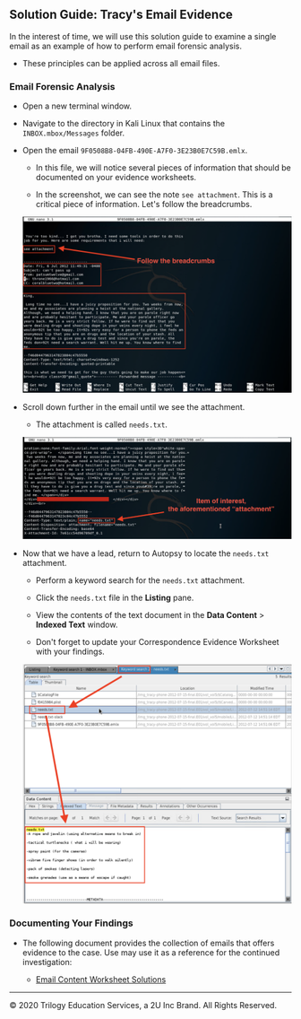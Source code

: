 ## Solution Guide: Tracy's Email Evidence
 
In the interest of time, we will use this solution guide to examine a single email as an example of how to perform email forensic analysis.
 
 - These principles can be applied across all email files.
 
### Email Forensic Analysis
 
- Open a new terminal window.
 
- Navigate to the directory in Kali Linux that contains the `INBOX.mbox/Messages` folder.
 
- Open the email `9F0508B8-04FB-490E-A7F0-3E23B0E7C59B.emlx`.
  
  - In this file, we will notice several pieces of information that should be documented on your evidence worksheets.
 
  - In the screenshot, we can see the note `see attachment`. This is a critical piece of information. Let's follow the breadcrumbs.
 
   ![Images/sample-email.png](Images/1.png)
 
- Scroll down further in the email until we see the attachment.
 
    - The attachment is called `needs.txt`.
 
     ![Images/sample-email.png](Images/2.png)
 
- Now that we have a lead, return to Autopsy to locate the `needs.txt` attachment.
 
    - Perform a keyword search for the `needs.txt` attachment.
 
    - Click the `needs.txt` file in the **Listing** pane.
 
    - View the contents of the text document in the **Data Content** > **Indexed Text** window.
 
    - Don't forget to update your Correspondence Evidence Worksheet with your findings.
 
     ![Images/sample-email.png](Images/3.png)
 
### Documenting Your Findings
 
- The following document provides the collection of emails that offers evidence to the case. Use may use it as a reference for the continued investigation: 
 
   - [Email Content Worksheet Solutions](https://docs.google.com/document/d/1Np5KQ0dcsmpqgcll321yXXdV9nWYWnxCeyIv8JNJjXA/edit#) 
 
----

&copy; 2020 Trilogy Education Services, a 2U Inc Brand.   All Rights Reserved.
 
